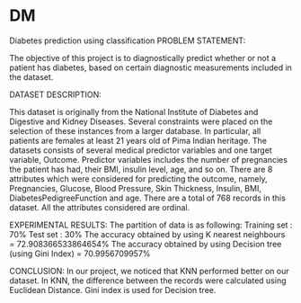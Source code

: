 # DM
Diabetes prediction using classification
PROBLEM STATEMENT:

The objective of this project is to diagnostically predict whether or not a patient has diabetes, based on certain diagnostic measurements included in the dataset.



DATASET DESCRIPTION:

This dataset is originally from the National Institute of Diabetes and Digestive and Kidney Diseases. Several constraints were placed on the selection of these instances from a larger database. In particular, all patients are females at least 21 years old of Pima Indian heritage. The datasets consists of several medical predictor variables and one target variable, Outcome. Predictor variables includes the number of pregnancies the patient has had, their BMI, insulin level, age, and so on. 
There are 8 attributes which were considered for predicting the outcome, namely,
Pregnancies, Glucose, Blood Pressure, Skin Thickness, Insulin, BMI, DiabetesPedigreeFunction and age. There are a total of 768 records in this dataset. All the attributes considered are ordinal. 

EXPERIMENTAL RESULTS:
The partition of data is as following:
Training set : 70%
Test set : 30%
The accuracy obtained by using K nearest neighbours = 72.908366533864654%
The accuracy obtained by using Decision tree (using Gini Index) = 70.9956709957%
 
CONCLUSION:
In our project, we noticed that KNN performed better on our dataset. In KNN, the difference between the records were calculated using Euclidean Distance. Gini index is used for Decision tree.  

